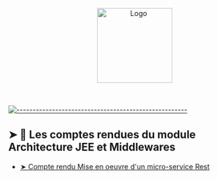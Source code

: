   <p align="center">
  <img src="https://raw.githubusercontent.com/andreasbm/readme/master/assets/logo-shadow.png" alt="Logo" width="150" height="150" />
  </p>
<br />

[![-----------------------------------------------------](https://raw.githubusercontent.com/andreasbm/readme/master/assets/lines/colored.png)](#table-of-contents)

## ➤ 📖 Les comptes rendues du module Architecture JEE et Middlewares

* [➤ Compte rendu Mise en oeuvre d'un micro-service Rest](https://github.com/Akasmiou-ouassima/AKASMIOU-Ouassima-JEE/blob/master/bank-account-service/Compte_Rendu_First_MicroServices_Rest_Connector.pdf)


